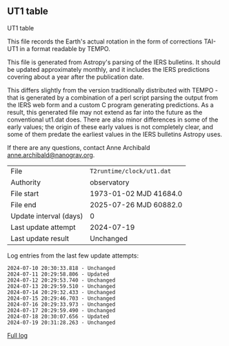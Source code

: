 
## UT1 table

UT1 table

This file records the Earth's actual rotation in the form of
corrections TAI-UT1 in a format readable by TEMPO.

This file is generated from Astropy's parsing of the IERS
bulletins. It should be updated approximately monthly, and it
includes the IERS predictions covering about a year after the
publication date.

This differs slightly from the version traditionally distributed
with TEMPO - that is generated by a combination of a perl script
parsing the output from the IERS web form and a custom C program
generating predictions. As a result, this generated file may not
extend as far into the future as the conventional ut1.dat does.
There are also minor differences in some of the early values; the
origin of these early values is not completely clear, and some of
them predate the earliest values in the IERS bulletins Astropy uses.

If there are any questions, contact Anne Archibald
<anne.archibald@nanograv.org>.

|     |     |
|:--- |:--- |
| File | `T2runtime/clock/ut1.dat` |
| Authority | observatory |
| File start | 1973-01-02 MJD 41684.0 |
| File end | 2025-07-26 MJD 60882.0 |
| Update interval (days) | 0 |
| Last update attempt | 2024-07-19 |
| Last update result | Unchanged |

Log entries from the last few update attempts:
```
2024-07-10 20:30:33.818 - Unchanged
2024-07-11 20:29:58.806 - Updated
2024-07-12 20:29:53.740 - Unchanged
2024-07-13 20:29:59.510 - Unchanged
2024-07-14 20:29:32.433 - Unchanged
2024-07-15 20:29:46.703 - Unchanged
2024-07-16 20:29:33.973 - Unchanged
2024-07-17 20:29:59.490 - Unchanged
2024-07-18 20:30:07.656 - Updated
2024-07-19 20:31:28.263 - Unchanged
```
[Full log](https://raw.githubusercontent.com/ipta/pulsar-clock-corrections/main/log/T2runtime/clock/ut1.dat.log)
